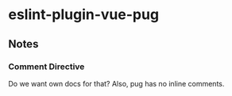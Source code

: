 # eslint-plugin-vue-pug

## Notes

### Comment Directive

Do we want own docs for that? Also, pug has no inline comments.

